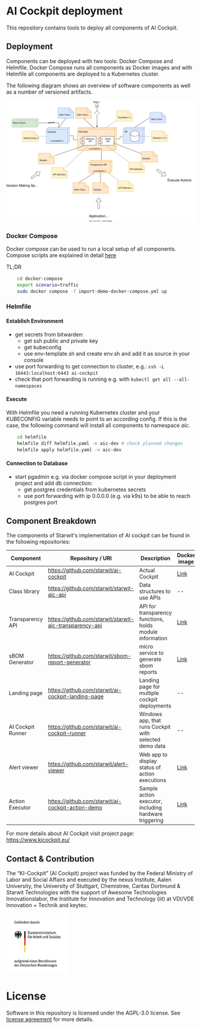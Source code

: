 # AI Cockpit deployment

This repository contains tools to deploy all components of AI Cockpit. 

## Deployment

Components can be deployed with two tools: Docker Compose and Helmfile. Docker Compose runs all components as Docker images and with Helmfile all components are deployed to a Kubernetes cluster.

The following diagram shows an overview of software components as well as a number of versioned artifacts.

![](doc/DeploymentConcept.drawio.svg)

### Docker Compose

Docker compose can be used to run a local setup of all components. Compose scripts are explained in detail [here](docker-compose/Readme.md)

TL;DR
```bash
    cd docker-compose
    export scenario=traffic
    sudo docker compose -f import-demo-docker-compose.yml up
```

### Helmfile

#### Establish Environment

* get secrets from bitwarden:
   * get ssh public and private key
   * get kubeconfig
   * use env-template.sh and create env.sh and add it as source in your console
* use port forwarding to get connection to cluster, e.g.: `ssh -L 16443:localhost:6443 ai-cockpit`
* check that port forwarding is running e.g. with `kubectl get all --all-namespaces`

#### Execute

With Helmfile you need a running Kubernetes cluster and your KUBECONFIG variable needs to point to an according config. If this is the case, the following command will install all components to namespace _aic_.
```bash
    cd helmfile
    helmfile diff helmfile.yaml -e aic-dev # check planned changes
    helmfile apply helmfile.yaml -e aic-dev 
```

#### Connection to Database

* start pgadmin e.g. via docker compose script in your deployment project and add db connection:
    * get postgres credentials from kubernetes secrets
    * use port forwarding with ip 0.0.0.0 (e.g. via k9s) to be able to reach postgres port

## Component Breakdown
The components of Starwit's implementation of AI cockpit can be found in the following repositories:

| Component       | Repository / URI                                        | Description | Docker image | Helm Chart |
| ----------------| --------------------------------------------------------| ----------- | ------------ |----------- |
| AI Cockpit      | https://github.com/starwit/ai-cockpit                   | Actual Cockpit| [Link](https://hub.docker.com/r/starwitorg/ai-cockpit)   | [Link](https://hub.docker.com/r/starwitorg/ai-cockpit-chart) |
| Class library   | https://github.com/starwit/starwit-aic-api              | Data structures to use APIs | --   | --   |
| Transparency API| https://github.com/starwit/starwit-aic-transparency-api | API for transparency functions, holds module information| [Link](https://hub.docker.com/r/starwitorg/starwit-aicapi-transparency)   | [Link](https://hub.docker.com/r/starwitorg/starwit-aicapi-transparency-chart)   |
| sBOM Generator  | https://github.com/starwit/sbom-report-generator        | micro service to generate sbom reports| [Link](https://hub.docker.com/r/starwitorg/sbom-generator)   | [Link](https://hub.docker.com/r/starwitorg/sbom-generator-chart)   |
| Landing page    | https://github.com/starwit/ai-cockpit-landing-page      | Landing page for multiple cockpit deployments | --  | --  |
| AI Cockpit Runner |https://github.com/starwit/ai-cockpit-runner           | Windows app, that runs Cockpit with selected demo data | --   | --   |
| Alert viewer    | https://github.com/starwit/alert-viewer                 | Web app to display status of action executions | [Link]()   | [Link]()   |
| Action Executor | https://github.com/starwit/ai-cockpit-action-demo       | Sample action executor, including hardware triggering | [Link](https://hub.docker.com/r/starwitorg/ai-cockpit-action-demo)   | [Link](https://hub.docker.com/r/starwitorg/ai-cockpit-action-demo-chart)   |


For more details about AI Cockpit visit project page: https://www.kicockpit.eu/

## Contact & Contribution
The “KI-Cockpit” (AI Cockpit) project was funded by the Federal Ministry of Labor and Social Affairs and executed by the nexus Institute, Aalen University, the University of Stuttgart, Chemistree, Caritas Dortmund & Starwit Technologies with the support of Awesome Technologies Innovationslabor, the Institute for Innovation and Technology (iit) at VDI/VDE Innovation + Technik and keytec.

<img src="doc/foerderlogo.png" alt="BMAS Logo" style="width:33%; height:auto;">

# License

Software in this repository is licensed under the AGPL-3.0 license. See [license agreement](LICENSE) for more details.